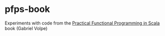 # pfps-book
Experiments with code from the [Practical Functional Programming in Scala](https://leanpub.com/pfp-scala) book (Gabriel Volpe)
